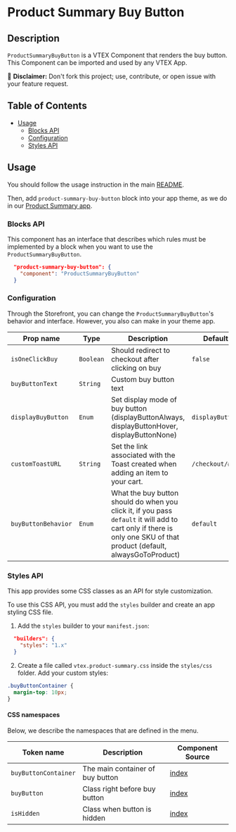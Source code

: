 # Product Summary Buy Button

## Description

`ProductSummaryBuyButton` is a VTEX Component that renders the buy button.
This Component can be imported and used by any VTEX App.

:loudspeaker: **Disclaimer:** Don't fork this project; use, contribute, or open issue with your feature request.

## Table of Contents
- [Usage](#usage)
  - [Blocks API](#blocks-api)
  - [Configuration](#configuration)
  - [Styles API](#styles-api)

## Usage

You should follow the usage instruction in the main [README](https://github.com/vtex-apps/product-summary/blob/master/README.md#usage).

Then, add `product-summary-buy-button` block into your app theme, as we do in our [Product Summary app](https://github.com/vtex-apps/product-summary/blob/master/store/blocks.json).

### Blocks API

This component has an interface that describes which rules must be implemented by a block when you want to use the `ProductSummaryBuyButton`.

```json
  "product-summary-buy-button": {
    "component": "ProductSummaryBuyButton"
  }
```

### Configuration

Through the Storefront, you can change the `ProductSummaryBuyButton`'s behavior and interface. However, you also can make in your theme app.

| Prop name           | Type      | Description                                                                                 | Default value         |
| ------------------- | --------- | ------------------------------------------------------------------------------------------- | --------------------- |
| `isOneClickBuy`     | `Boolean` | Should redirect to checkout after clicking on buy                                           | `false`               |
| `buyButtonText`     | `String`  | Custom buy button text                                                                      |                       |
| `displayBuyButton`  | `Enum`    | Set display mode of buy button (displayButtonAlways, displayButtonHover, displayButtonNone) | `displayButtonAlways` |
| `customToastURL`  | `String`    | Set the link associated with the Toast created when adding an item to your cart.  | `/checkout/#/cart` |
| `buyButtonBehavior` | `Enum` | What the buy button should do when you click it, if you pass `default` it will add to cart only if there is only one SKU of that product (default, alwaysGoToProduct) | `default`

### Styles API

This app provides some CSS classes as an API for style customization.

To use this CSS API, you must add the `styles` builder and create an app styling CSS file.

1. Add the `styles` builder to your `manifest.json`:

```json
  "builders": {
    "styles": "1.x"
  }
```

2. Create a file called `vtex.product-summary.css` inside the `styles/css` folder. Add your custom styles:

```css
.buyButtonContainer {
  margin-top: 10px;
}
```

#### CSS namespaces

Below, we describe the namespaces that are defined in the menu.

| Token name   | Description                                          | Component Source                     |
| ------------ | ---------------------------------------------------- | ------------------------------------ |
| `buyButtonContainer` | The main container of buy button | [index](/react/components/ProductSummaryBuyButton/ProductSummaryBuyButton.js) |
| `buyButton` | Class right before buy button | [index](/react/components/ProductSummaryBuyButton/ProductSummaryBuyButton.js) |
| `isHidden` | Class when button is hidden | [index](/react/components/ProductSummaryBuyButton/ProductSummaryBuyButton.js) |
